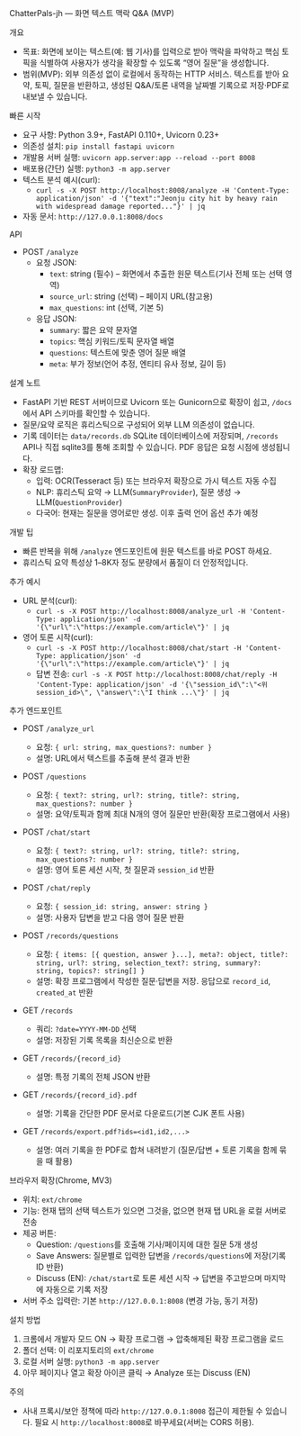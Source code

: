 ChatterPals-jh — 화면 텍스트 맥락 Q&A (MVP)

개요
- 목표: 화면에 보이는 텍스트(예: 웹 기사)를 입력으로 받아 맥락을 파악하고 핵심 토픽을 식별하여 사용자가 생각을 확장할 수 있도록 “영어 질문”을 생성합니다.
- 범위(MVP): 외부 의존성 없이 로컬에서 동작하는 HTTP 서비스. 텍스트를 받아 요약, 토픽, 질문을 반환하고, 생성된 Q&A/토론 내역을 날짜별 기록으로 저장·PDF로 내보낼 수 있습니다.

빠른 시작
- 요구 사항: Python 3.9+, FastAPI 0.110+, Uvicorn 0.23+
- 의존성 설치: `pip install fastapi uvicorn`
- 개발용 서버 실행: `uvicorn app.server:app --reload --port 8008`
- 배포용(간단) 실행: `python3 -m app.server`
- 텍스트 분석 예시(curl):
  - `curl -s -X POST http://localhost:8008/analyze -H 'Content-Type: application/json' -d '{"text":"Jeonju city hit by heavy rain with widespread damage reported..."}' | jq`
- 자동 문서: `http://127.0.0.1:8008/docs`

API
- POST `/analyze`
  - 요청 JSON:
    - `text`: string (필수) – 화면에서 추출한 원문 텍스트(기사 전체 또는 선택 영역)
    - `source_url`: string (선택) – 페이지 URL(참고용)
    - `max_questions`: int (선택, 기본 5)
  - 응답 JSON:
    - `summary`: 짧은 요약 문자열
    - `topics`: 핵심 키워드/토픽 문자열 배열
    - `questions`: 텍스트에 맞춘 영어 질문 배열
    - `meta`: 부가 정보(언어 추정, 엔티티 유사 정보, 길이 등)

설계 노트
- FastAPI 기반 REST 서버이므로 Uvicorn 또는 Gunicorn으로 확장이 쉽고, `/docs`에서 API 스키마를 확인할 수 있습니다.
- 질문/요약 로직은 휴리스틱으로 구성되어 외부 LLM 의존성이 없습니다.
- 기록 데이터는 `data/records.db` SQLite 데이터베이스에 저장되며, `/records` API나 직접 sqlite3를 통해 조회할 수 있습니다. PDF 응답은 요청 시점에 생성됩니다.
- 확장 로드맵:
  - 입력: OCR(Tesseract 등) 또는 브라우저 확장으로 가시 텍스트 자동 수집
  - NLP: 휴리스틱 요약 → LLM(`SummaryProvider`), 질문 생성 → LLM(`QuestionProvider`)
  - 다국어: 현재는 질문을 영어로만 생성. 이후 출력 언어 옵션 추가 예정

개발 팁
- 빠른 반복을 위해 `/analyze` 엔드포인트에 원문 텍스트를 바로 POST 하세요.
- 휴리스틱 요약 특성상 1–8K자 정도 분량에서 품질이 더 안정적입니다.

추가 예시
- URL 분석(curl):
  - `curl -s -X POST http://localhost:8008/analyze_url -H 'Content-Type: application/json' -d '{\"url\":\"https://example.com/article\"}' | jq`
- 영어 토론 시작(curl):
  - `curl -s -X POST http://localhost:8008/chat/start -H 'Content-Type: application/json' -d '{\"url\":\"https://example.com/article\"}' | jq`
  - 답변 전송: `curl -s -X POST http://localhost:8008/chat/reply -H 'Content-Type: application/json' -d '{\"session_id\":\"<위 session_id>\", \"answer\":\"I think ...\"}' | jq`

추가 엔드포인트
- POST `/analyze_url`
  - 요청: `{ url: string, max_questions?: number }`
  - 설명: URL에서 텍스트를 추출해 분석 결과 반환

- POST `/questions`
  - 요청: `{ text?: string, url?: string, title?: string, max_questions?: number }`
  - 설명: 요약/토픽과 함께 최대 N개의 영어 질문만 반환(확장 프로그램에서 사용)

- POST `/chat/start`
  - 요청: `{ text?: string, url?: string, title?: string, max_questions?: number }`
  - 설명: 영어 토론 세션 시작, 첫 질문과 `session_id` 반환

- POST `/chat/reply`
  - 요청: `{ session_id: string, answer: string }`
  - 설명: 사용자 답변을 받고 다음 영어 질문 반환

- POST `/records/questions`
  - 요청: `{ items: [{ question, answer }...], meta?: object, title?: string, url?: string, selection_text?: string, summary?: string, topics?: string[] }`
  - 설명: 확장 프로그램에서 작성한 질문·답변을 저장. 응답으로 `record_id`, `created_at` 반환

- GET `/records`
  - 쿼리: `?date=YYYY-MM-DD` 선택
  - 설명: 저장된 기록 목록을 최신순으로 반환

- GET `/records/{record_id}`
  - 설명: 특정 기록의 전체 JSON 반환

- GET `/records/{record_id}.pdf`
  - 설명: 기록을 간단한 PDF 문서로 다운로드(기본 CJK 폰트 사용)
- GET `/records/export.pdf?ids=<id1,id2,...>`
  - 설명: 여러 기록을 한 PDF로 합쳐 내려받기 (질문/답변 + 토론 기록을 함께 묶을 때 활용)

브라우저 확장(Chrome, MV3)
- 위치: `ext/chrome`
- 기능: 현재 탭의 선택 텍스트가 있으면 그것을, 없으면 현재 탭 URL을 로컬 서버로 전송
- 제공 버튼:
  - Question: `/questions`를 호출해 기사/페이지에 대한 질문 5개 생성
  - Save Answers: 질문별로 입력한 답변을 `/records/questions`에 저장(기록 ID 반환)
  - Discuss (EN): `/chat/start`로 토론 세션 시작 → 답변을 주고받으며 마지막에 자동으로 기록 저장
- 서버 주소 입력란: 기본 `http://127.0.0.1:8008` (변경 가능, 동기 저장)

설치 방법
1) 크롬에서 개발자 모드 ON → 확장 프로그램 → 압축해제된 확장 프로그램을 로드
2) 폴더 선택: 이 리포지토리의 `ext/chrome`
3) 로컬 서버 실행: `python3 -m app.server`
4) 아무 페이지나 열고 확장 아이콘 클릭 → Analyze 또는 Discuss (EN)

주의
- 사내 프록시/보안 정책에 따라 `http://127.0.0.1:8008` 접근이 제한될 수 있습니다. 필요 시 `http://localhost:8008`로 바꾸세요(서버는 CORS 허용).
